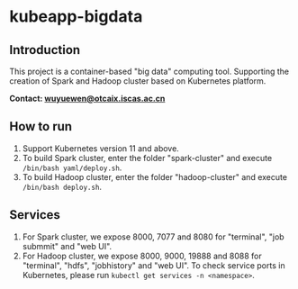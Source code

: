 # kubeapp-bigdata
## Introduction
This project is a container-based "big data" computing tool. Supporting the creation of Spark and Hadoop cluster based on Kubernetes platform.

**Contact: wuyuewen@otcaix.iscas.ac.cn**

## How to run
1. Support Kubernetes version 11 and above.
2. To build Spark cluster, enter the folder "spark-cluster" and execute `/bin/bash yaml/deploy.sh`.
3. To build Hadoop cluster, enter the folder "hadoop-cluster" and execute `/bin/bash deploy.sh`.

## Services
1. For Spark cluster, we expose 8000, 7077 and 8080 for "terminal", "job submmit" and "web UI".
2. For Hadoop cluster, we expose 8000, 9000, 19888 and 8088 for "terminal", "hdfs", "jobhistory" and "web UI".
To check service ports in Kubernetes, please run `kubectl get services -n <namespace>`.
